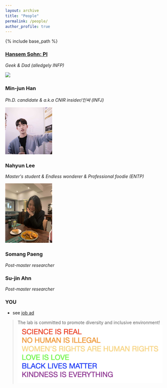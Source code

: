 ```yaml
---
layout: archive
title: "People"
permalink: /people/
author_profile: true
---
```


{% include base_path %}

### [Hansem Sohn: PI](https://hansem.github.io/)
_Geek & Dad (alledgely INFP)_

<img src="../images/HansemSohn_20170406_00_profile.jpg" width="150">

### Min-jun Han
_Ph.D. candidate & a.k.a CNIR insider/인싸 (INFJ)_

<img src="../images/minjun.jpg" width="150">

### Nahyun Lee
_Master's student & Endless wonderer & Professional foodie (ENTP)_

<img src="../images/nahyun.jpg" width="150">

### Somang Paeng
_Post-master researcher_

### Su-jin Ahn
_Post-master researcher_

### YOU
  * see [job ad](https://natural-intelligence-lab.github.io/join)

> The lab is committed to promote diversity and inclusive environment!
![science_is_real](../images/SCIENCE_IS_REAL.jpeg)
